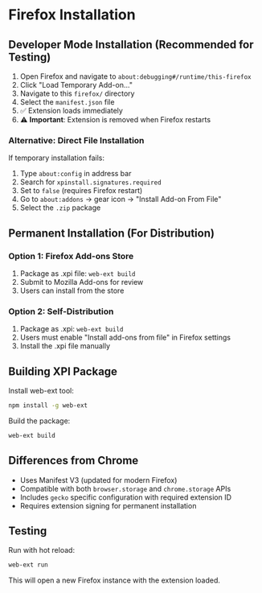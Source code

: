 # Firefox Installation

## Developer Mode Installation (Recommended for Testing)

1. Open Firefox and navigate to `about:debugging#/runtime/this-firefox`
2. Click "Load Temporary Add-on..."
3. Navigate to this `firefox/` directory
4. Select the `manifest.json` file
5. ✅ Extension loads immediately
6. ⚠️ **Important**: Extension is removed when Firefox restarts

### Alternative: Direct File Installation
If temporary installation fails:
1. Type `about:config` in address bar
2. Search for `xpinstall.signatures.required`
3. Set to `false` (requires Firefox restart)
4. Go to `about:addons` → gear icon → "Install Add-on From File"
5. Select the `.zip` package

## Permanent Installation (For Distribution)

### Option 1: Firefox Add-ons Store
1. Package as .xpi file: `web-ext build`
2. Submit to Mozilla Add-ons for review
3. Users can install from the store

### Option 2: Self-Distribution
1. Package as .xpi: `web-ext build`
2. Users must enable "Install add-ons from file" in Firefox settings
3. Install the .xpi file manually

## Building XPI Package

Install web-ext tool:
```bash
npm install -g web-ext
```

Build the package:
```bash
web-ext build
```

## Differences from Chrome

- Uses Manifest V3 (updated for modern Firefox)
- Compatible with both `browser.storage` and `chrome.storage` APIs
- Includes `gecko` specific configuration with required extension ID
- Requires extension signing for permanent installation

## Testing

Run with hot reload:
```bash
web-ext run
```

This will open a new Firefox instance with the extension loaded.